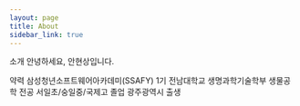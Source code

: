 ```yaml
---
layout: page
title: About
sidebar_link: true
---
```


<p class="message">
  소개
  안녕하세요, 안현상입니다.
</p>

약력
삼성청년소프트웨어아카데미(SSAFY) 1기
전남대학교 생명과학기술학부 생물공학 전공
서일초/숭일중/국제고 졸업
광주광역시 출생
